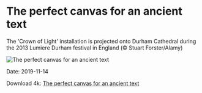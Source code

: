 # The perfect canvas for an ancient text

The 'Crown of Light' installation is projected onto Durham Cathedral during the 2013 Lumiere Durham festival in England (© Stuart Forster/Alamy)

![The perfect canvas for an ancient text](https://bing.com/th?id=OHR.CrownofLight_EN-US6653002685_UHD.jpg&rf=LaDigue_UHD.jpg&pid=hp&w=1024&h=576)

Date: 2019-11-14

Download 4k: [The perfect canvas for an ancient text](https://bing.com/th?id=OHR.CrownofLight_EN-US6653002685_UHD.jpg&rf=LaDigue_UHD.jpg&pid=hp&w=3840&h=2160)

